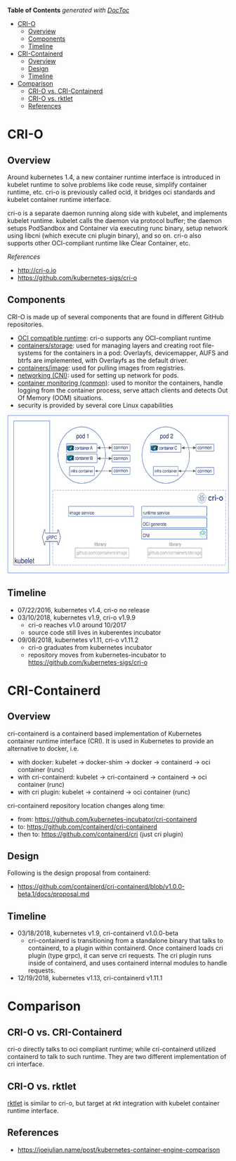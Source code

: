 <!-- START doctoc generated TOC please keep comment here to allow auto update -->
<!-- DON'T EDIT THIS SECTION, INSTEAD RE-RUN doctoc TO UPDATE -->
**Table of Contents**  *generated with [DocToc](https://github.com/thlorenz/doctoc)*

- [CRI-O](#cri-o)
  - [Overview](#overview)
  - [Components](#components)
  - [Timeline](#timeline)
- [CRI-Containerd](#cri-containerd)
  - [Overview](#overview-1)
  - [Design](#design)
  - [Timeline](#timeline-1)
- [Comparison](#comparison)
  - [CRI-O vs. CRI-Containerd](#cri-o-vs-cri-containerd)
  - [CRI-O vs. rktlet](#cri-o-vs-rktlet)
  - [References](#references)

<!-- END doctoc generated TOC please keep comment here to allow auto update -->

# CRI-O

## Overview

Around kubernetes 1.4, a new container runtime interface is introduced in kubelet runtime to solve
problems like code reuse, simplify container runtime, etc. cri-o is previously called ocid, it
bridges oci standards and kubelet container runtime interface.

cri-o is a separate daemon running along side with kubelet, and implements kubelet runtime. kubelet
calls the daemon via protocol buffer; the daemon setups PodSandbox and Container via executing runc
binary, setup network using libcni (which execute cni plugin binary), and so on. cri-o also supports
other OCI-compliant runtime like Clear Container, etc.

*References*

- http://cri-o.io
- https://github.com/kubernetes-sigs/cri-o

## Components

CRI-O is made up of several components that are found in different GitHub repositories.
- [OCI compatible runtime](https://github.com/opencontainers/runtime-tools): cri-o supports any
  OCI-compliant runtime
- [containers/storage](https://github.com/containers/storage): used for managing layers and creating
  root file-systems for the containers in a pod: Overlayfs, devicemapper, AUFS and btrfs are
  implemented, with Overlayfs as the default driver.
- [containers/image](https://github.com/containers/image): used for pulling images from registries.
- [networking (CNI)](https://github.com/containernetworking/cni): used for setting up network for pods.
- [container monitoring (conmon)](https://github.com/kubernetes-sigs/cri-o/tree/master/conmon): used
  to monitor the containers, handle logging from the container process, serve attach clients and
  detects Out Of Memory (OOM) situations.
- security is provided by several core Linux capabilities

<p align="center"><img src="./assets/crio-architecture.png" height="360px" width="auto"></p>

## Timeline

- 07/22/2016, kubernetes v1.4, cri-o no release
- 03/10/2018, kubernetes v1.9, cri-o v1.9.9
  - cri-o reaches v1.0 around 10/2017
  - source code still lives in kuberentes incubator
- 09/08/2018, kubernetes v1.11, cri-o v1.11.2
  - cri-o graduates from kubernetes incubator
  - repository moves from kubernetes-incubator to https://github.com/kubernetes-sigs/cri-o

# CRI-Containerd

## Overview

cri-containerd is a containerd based implementation of Kubernetes container runtime interface (CRI).
It is used in Kubernetes to provide an alternative to docker, i.e.

- with docker:         kubelet -> docker-shim -> docker -> containerd -> oci container (runc)
- with cri-containerd: kubelet ->      cri-containerd   -> containerd -> oci container (runc)
- with cri plugin:     kubelet ->               containerd            -> oci container (runc)

cri-containerd repository location changes along time:
- from:    https://github.com/kubernetes-incubator/cri-containerd
- to:      https://github.com/containerd/cri-containerd
- then to: https://github.com/containerd/cri (just cri plugin)

## Design

Following is the design proposal from containerd:
- https://github.com/containerd/cri-containerd/blob/v1.0.0-beta.1/docs/proposal.md

## Timeline

- 03/18/2018, kubernetes v1.9, cri-containerd v1.0.0-beta
  - cri-containerd is transitioning from a standalone binary that talks to containerd, to a plugin
    within containerd. Once containerd loads cri plugin (type grpc), it can serve cri requests.
    The cri plugin runs inside of containerd, and uses containerd internal modules to handle requests.
- 12/19/2018, kubernetes v1.13, cri-containerd v1.11.1

# Comparison

## CRI-O vs. CRI-Containerd

cri-o directly talks to oci compliant runtime; while cri-containerd utilized containerd to talk
to such runtime. They are two different implementation of cri interface.

## CRI-O vs. rktlet

[rktlet](https://github.com/kubernetes-incubator/rktlet) is similar to cri-o, but target at rkt
integration with kubelet container runtime interface.

## References

- https://joejulian.name/post/kubernetes-container-engine-comparison
